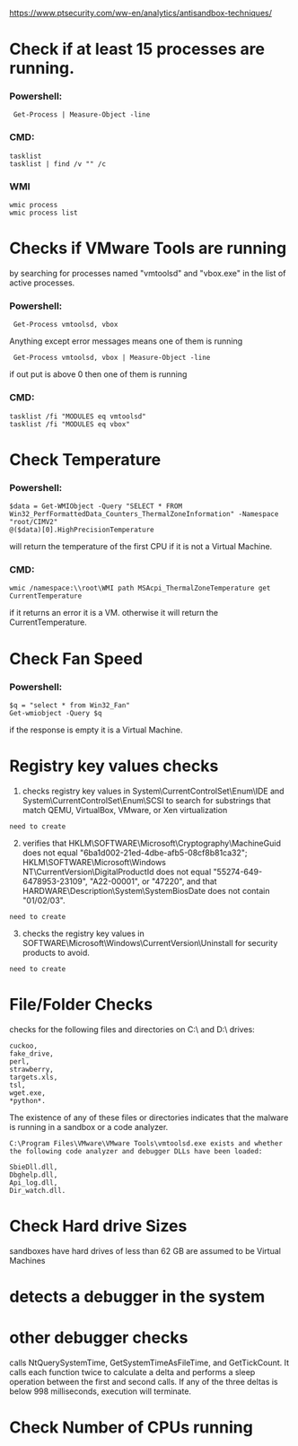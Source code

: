 https://www.ptsecurity.com/ww-en/analytics/antisandbox-techniques/

# Check if at least 15 processes are running.
### Powershell: 
```
 Get-Process | Measure-Object -line
```
### CMD:
```
tasklist
tasklist | find /v "" /c
```
### WMI
```
wmic process
wmic process list
```

# Checks if VMware Tools are running 
by searching for processes named "vmtoolsd" and "vbox.exe" in the list of active processes.
### Powershell: 
```
 Get-Process vmtoolsd, vbox
```
Anything except error messages means one of them is running 
```
 Get-Process vmtoolsd, vbox | Measure-Object -line
```
if out put is above 0 then one of them is running 

### CMD:
```
tasklist /fi "MODULES eq vmtoolsd"
tasklist /fi "MODULES eq vbox"
```

# Check Temperature
### Powershell:
```
$data = Get-WMIObject -Query "SELECT * FROM Win32_PerfFormattedData_Counters_ThermalZoneInformation" -Namespace "root/CIMV2"
@($data)[0].HighPrecisionTemperature
```
will return the temperature of the first CPU if it is not a Virtual Machine. 
### CMD:
```
wmic /namespace:\\root\WMI path MSAcpi_ThermalZoneTemperature get CurrentTemperature
```
if it returns an error it is a VM. otherwise it will return the CurrentTemperature.

# Check Fan Speed
### Powershell: 
```
$q = "select * from Win32_Fan"
Get-wmiobject -Query $q
```
if the response is empty it is a Virtual Machine.

# Registry key values checks
1. checks registry key values in System\CurrentControlSet\Enum\IDE and System\CurrentControlSet\Enum\SCSI to search for substrings that match QEMU, VirtualBox, VMware, or Xen virtualization
```
need to create
```

2. verifies that HKLM\SOFTWARE\Microsoft\Cryptography\MachineGuid does not equal "6ba1d002-21ed-4dbe-afb5-08cf8b81ca32"; HKLM\SOFTWARE\Microsoft\Windows NT\CurrentVersion\DigitalProductId does not equal "55274-649-6478953-23109", "A22-00001", or "47220", and that HARDWARE\Description\System\SystemBiosDate does not contain "01/02/03".
```
need to create
```

3. checks the registry key values in SOFTWARE\Microsoft\Windows\CurrentVersion\Uninstall for security products to avoid.
```
need to create
```

# File/Folder Checks
checks for the following files and directories on C:\ and D:\ drives:
```
cuckoo,
fake_drive,
perl,
strawberry,
targets.xls,
tsl,
wget.exe,
*python*.
```
The existence of any of these files or directories indicates that the malware is running in a sandbox or a code analyzer.


```
C:\Program Files\VMware\VMware Tools\vmtoolsd.exe exists and whether the following code analyzer and debugger DLLs have been loaded:

SbieDll.dll,
Dbghelp.dll,
Api_log.dll,
Dir_watch.dll.
```

# Check Hard drive Sizes
sandboxes have hard drives of less than 62 GB are assumed to be Virtual Machines

#  detects a debugger in the system 

# other debugger checks
calls NtQuerySystemTime, GetSystemTimeAsFileTime, and GetTickCount. It calls each function twice to calculate a delta and performs a sleep operation between the first and second calls. If any of the three deltas is below 998 milliseconds, execution will terminate.


# Check Number of CPUs running


